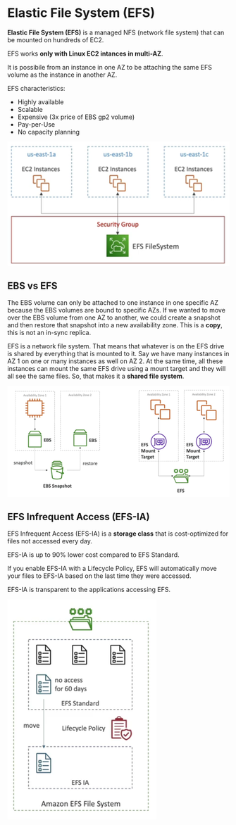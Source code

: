 # Elastic File System (EFS)

**Elastic File System (EFS)** is a managed NFS (network file system) that can be mounted on hundreds of EC2.

EFS works **only with Linux EC2 intances in multi-AZ**. 

It is possibile from an instance in one AZ to be attaching the same EFS volume as the instance in another AZ.

EFS characteristics:
- Highly available
- Scalable
- Expensive (3x price of EBS gp2 volume)
- Pay-per-Use
- No capacity planning

![EFS Basics](../../images/ec2_storage/efs.png)

## EBS vs EFS

The EBS volume can only be attached to one instance in one specific AZ because the EBS volumes are bound to specific AZs. If we wanted to move over the EBS volume from one AZ to another, we could create a snapshot and then restore that snapshot into a new availability zone. This is a **copy**, this is not an in-sync replica.

EFS is a network file system. That means that whatever is on the EFS drive is shared by everything that is mounted to it. Say we have many instances in AZ 1 on one or many instances as well on AZ 2. At the same time, all these instances can mount the same EFS drive using a mount target and they will all see the same files. So, that makes it a **shared file system**.

![EBS vs EFS](../../images/ec2_storage/efs_vs_ebs.png)

## EFS Infrequent Access (EFS-IA)

EFS Infrequent Access (EFS-IA) is a **storage class** that is cost-optimized for files not accessed every day.

EFS-IA is up to 90% lower cost compared to EFS Standard.

If you enable EFS-IA with a Lifecycle Policy, EFS will automatically move your files to EFS-IA based on the last time they were accessed.

EFS-IA is transparent to the applications accessing EFS.

![EFS IA](../../images/ec2_storage/efs_ia.png)